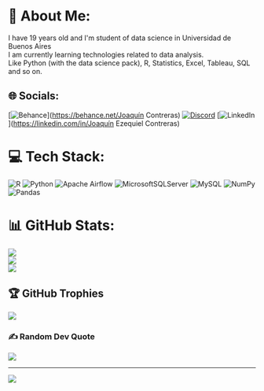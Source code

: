 # 💫 About Me:
I have 19 years old and I'm student of data science in Universidad de Buenos Aires<br>I am currently learning technologies related to data analysis.<br>Like Python (with the data science pack), R, Statistics, Excel, Tableau, SQL and so on.<br>


## 🌐 Socials:
[![Behance](https://img.shields.io/badge/Behance-1769ff?logo=behance&logoColor=white)](https://behance.net/Joaquín Contreras) [![Discord](https://img.shields.io/badge/Discord-%237289DA.svg?logo=discord&logoColor=white)](https://discord.gg/3969) [![LinkedIn](https://img.shields.io/badge/LinkedIn-%230077B5.svg?logo=linkedin&logoColor=white)](https://linkedin.com/in/Joaquín Ezequiel Contreras) 

# 💻 Tech Stack:
![R](https://img.shields.io/badge/r-%23276DC3.svg?style=for-the-badge&logo=r&logoColor=white) ![Python](https://img.shields.io/badge/python-3670A0?style=for-the-badge&logo=python&logoColor=ffdd54) ![Apache Airflow](https://img.shields.io/badge/Apache%20Airflow-017CEE?style=for-the-badge&logo=Apache%20Airflow&logoColor=white) ![MicrosoftSQLServer](https://img.shields.io/badge/Microsoft%20SQL%20Sever-CC2927?style=for-the-badge&logo=microsoft%20sql%20server&logoColor=white) ![MySQL](https://img.shields.io/badge/mysql-%2300f.svg?style=for-the-badge&logo=mysql&logoColor=white) ![NumPy](https://img.shields.io/badge/numpy-%23013243.svg?style=for-the-badge&logo=numpy&logoColor=white) ![Pandas](https://img.shields.io/badge/pandas-%23150458.svg?style=for-the-badge&logo=pandas&logoColor=white)
# 📊 GitHub Stats:
![](https://github-readme-stats.vercel.app/api?username=Joaquin-Contreras&theme=dark&hide_border=false&include_all_commits=true&count_private=false)<br/>
![](https://github-readme-streak-stats.herokuapp.com/?user=Joaquin-Contreras&theme=dark&hide_border=false)<br/>
![](https://github-readme-stats.vercel.app/api/top-langs/?username=Joaquin-Contreras&theme=dark&hide_border=false&include_all_commits=true&count_private=false&layout=compact)

## 🏆 GitHub Trophies
![](https://github-profile-trophy.vercel.app/?username=Joaquin-Contreras&theme=radical&no-frame=false&no-bg=false&margin-w=4)

### ✍️ Random Dev Quote
![](https://quotes-github-readme.vercel.app/api?type=horizontal&theme=merko)

---
[![](https://visitcount.itsvg.in/api?id=Joaquin-Contreras&icon=0&color=0)](https://visitcount.itsvg.in)

<!-- Proudly created with GPRM ( https://gprm.itsvg.in ) -->
